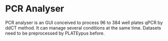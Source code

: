 # PCR Analyser

PCR analyser is an GUI conceived to process 96 to 384 well plates qPCR by ddCT method. It can manage several conditions at the same time. Datasets need to be preprocessed by PLATEypus before.  
